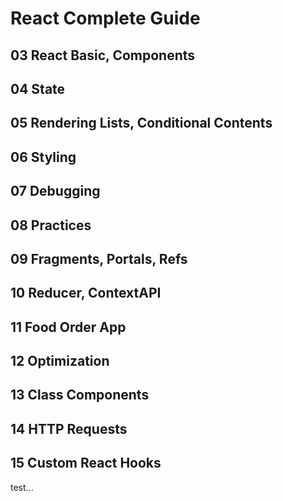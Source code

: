 # React Complete Guide



## 03 React Basic, Components

## 04 State

## 05 Rendering Lists, Conditional Contents

## 06 Styling

## 07 Debugging

## 08 Practices

## 09 Fragments, Portals, Refs

## 10 Reducer, ContextAPI

## 11 Food Order App

## 12 Optimization

## 13 Class Components

## 14 HTTP Requests

## 15 Custom React Hooks

test...

